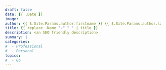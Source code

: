 ```yaml
---
draft: false
date: {{ .Date }}
image:
author: {{ $.Site.Params.author.firstname }} {{ $.Site.Params.author.lastname }}
title: {{ replace .Name "-" " " | title }}
description: <an SEO friendly description>
summary: |
categories:
#  - Professional
#  - Personal
topics:
#  - Go
---
```

